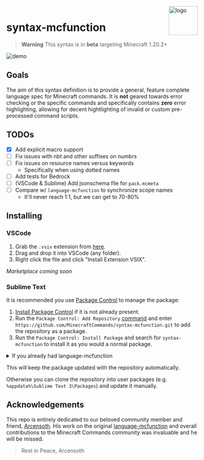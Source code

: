 <img align="right" src="https://raw.githubusercontent.com/MinecraftCommands/syntax-mcfunction/main/logo.png?sanitize=true" alt="logo" width="76">

# syntax-mcfunction

> **Warning**
> This syntax is in **beta** targeting Minecraft 1.20.2+

![demo](https://raw.githubusercontent.com/MinecraftCommands/syntax-mcfunction/main/imgs/demo.png)

## Goals

The aim of this syntax definition is to provide a general, feature complete language spec for Minecraft commands. It is **not** geared towards error checking or the specific commands and specifically contains **zero** error highlighting, allowing for decent hightlighting of invalid or custom pre-processed command scripts.

## TODOs

- [x] Add explicit macro support
- [ ] Fix issues with nbt and other suffixes on numbrs
- [ ] Fix issues on resource names versus keywords
  - Specifically when using dotted names
- [ ] Add tests for Bedrock
- [ ] (VSCode & Sublime) Add jsonschema file for `pack.mcmeta`
- [ ] Compare w/ `language-mcfunction` to synchronize scope names
  - It'll never reach 1:1, but we can get to 70-80%

## Installing

### VSCode

1. Grab the `.vsix` extension from [here](https://github.com/MinecraftCommands/syntax-mcfunction/releases).
2. Drag and drop it into VSCode (any folder).
3. Right click the file and click "Install Extension VSIX".

*Marketplace coming soon*

### Sublime Text

It is recommended you use [Package Control](https://packagecontrol.io/) to manage the package:

1. [Install Package Control](https://packagecontrol.io/installation) if it is not already present.
2. Run the `Package Control: Add Repository` [command](https://packagecontrol.io/docs/usage) and enter `https://github.com/MinecraftCommands/syntax-mcfunction.git` to add the repository as a package.
3. Run the `Package Control: Install Package` and search for `syntax-mcfunction` to install it as you would a normal package.

<details><summary> If you already had language-mcfunction </summary>

> **Note**
> You might want to remove Arc's language-mcfunction if you have it installed. You can do that via `Package Control: Remove Repository` and selecting https://github.com/Arcensoth/language-mcfunction then `Package Control: Remove Package` and selecting `language-mcfunction` from 2021.

</details>

This will keep the package updated with the repository automatically.

Otherwise you can clone the repository into user packages (e.g. `%appdata%\Sublime Text 3\Packages`) and update it manually.

## Acknowledgements

This repo is entirely dedicated to our beloved community member and friend, [Arcensoth](https://github.com/Arcensoth). His work on the original [language-mcfunction](https://github.com/Arcensoth/language-mcfunction) and overall contributions to the Minecraft Commands community was invaluable and he will be missed.

> Rest in Peace, Arcensoth
